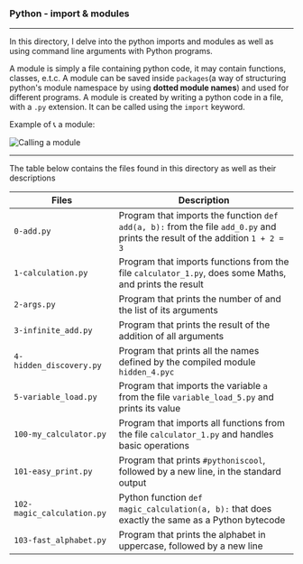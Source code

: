 ### Python - import & modules

-------

In this directory, I delve into the python imports and modules as well as using command line arguments with Python programs. 

A module is simply a file containing python code, it may contain functions, classes, e.t.c. A module can be saved inside `packages`(a way of structuring python's module namespace by using **dotted module names**) and used for different programs. A module is created by writing a python code in a file, with a `.py` extension. It can be called using the `import` keyword.

Example of 📞 a module:

![Calling a module](https://imgs.search.brave.com/WMVferTbk1CuUoeLmiDKiT6R3E0wU3k-rllEX1K08fY/rs:fit:2061:225:1/g:ce/aHR0cHM6Ly90c2U0/Lm1tLmJpbmcubmV0/L3RoP2lkPU9JUC5j/UG5iQWtmZ3pXekVa/UkFQM2oxUnBBSGFC/dCZwaWQ9QXBp)

---------

The table below contains the files found in this directory as well as their descriptions

| **Files** | **Description** |
| -------- | -------- |
| `0-add.py` | Program that imports the function `def add(a, b):` from the file `add_0.py` and prints the result of the addition `1 + 2 = 3` |
| `1-calculation.py` | Program that imports functions from the file `calculator_1.py`, does some Maths, and prints the result |
| `2-args.py` | Program that prints the number of and the list of its arguments |
| `3-infinite_add.py` | Program that prints the result of the addition of all arguments |
| `4-hidden_discovery.py` | Program that prints all the names defined by the compiled module `hidden_4.pyc` |
| `5-variable_load.py` | Program that imports the variable `a` from the file `variable_load_5.py` and prints its value |
| `100-my_calculator.py` | Program that imports all functions from the file `calculator_1.py` and handles basic operations |
| `101-easy_print.py` | Program that prints `#pythoniscool`, followed by a new line, in the standard output |
| `102-magic_calculation.py` | Python function `def magic_calculation(a, b):` that does exactly the same as a Python bytecode |
| `103-fast_alphabet.py` | Program that prints the alphabet in uppercase, followed by a new line |
